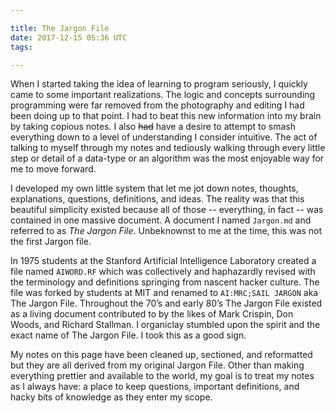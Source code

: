 ```yaml
---

title: The Jargon File
date: 2017-12-15 05:36 UTC
tags: 

---
```


<!-- * The Jargon file
* notes scribbled on to graph paper
* having a conversation with myself through notes
* walking through problems
* these are more for me than for you but I still want to share them
* these notes (as well as the site) are alive and subject to constant change and revision
* not all of these concepts can reach the level of intuition that I'd like but I'll try -->

When I started taking the idea of learning to program seriously, I quickly came to some important realizations. The logic and concepts surrounding programming were far removed from the photography and editing I had been doing up to that point. I had to beat this new information into my brain by taking copious notes. I also ~~had~~ have a desire to attempt to smash everything down to a level of understanding I consider intuitive. The act of talking to myself through my notes and tediously walking through every little step or detail of a data-type or an algorithm was the most enjoyable way for me to move forward.

I developed my own little system that let me jot down notes, thoughts, explanations, questions, definitions, and ideas. The reality was that this beautiful simplicity existed because all of those -- everything, in fact -- was contained in one massive document. A document I named `Jargon.md` and referred to as *The Jargon File*. Unbeknownst to me at the time, this was not the first Jargon file.

In 1975 students at the Stanford Artificial Intelligence Laboratory created a file named `AIWORD.RF` which was collectively and haphazardly revised with the terminology and definitions springing from nascent hacker culture. The file was forked by students at MIT and renamed to  `AI:MRC;SAIL JARGON` aka The Jargon File. Throughout the 70’s and early 80’s The Jargon File existed as a living document contributed to by the likes of Mark Crispin, Don Woods, and Richard Stallman. I organiclay stumbled upon the spirit and the exact name of The Jargon File. I took this as a good sign.

My notes on this page have been cleaned up, sectioned, and reformatted but they are all derived from my original Jargon File. Other than making everything prettier and available to the world, my goal is to treat my notes as I always have: a place to keep questions, important definitions, and hacky bits of knowledge as they enter my scope.
